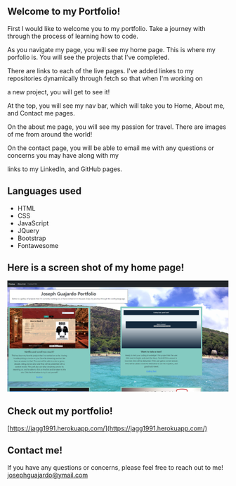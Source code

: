 ## Welcome to my Portfolio!


  First I would like to welcome you to my portfolio. Take a journey with through the process of learning how to code.

As you navigate my page, you will see my home page. This is where my porfolio is. You will see the projects that I've completed.

There are links to each of the live pages. I've added linkes to my repositories dynamically through fetch so that when I'm working on 

a new project, you will get to see it! 


  At the top, you will see my nav bar, which will take you to Home, About me, and Contact me pages. 

On the about me page, you will see my passion for travel. There are images of me from around the world! 

On the contact page, you will be able to email me with any questions or concerns you may have along with my 

links to my LinkedIn, and GitHub pages. 

## Languages used

- HTML
- CSS
- JavaScript
- JQuery
- Bootstrap
- Fontawesome


## Here is a screen shot of my home page!

![](Assets/Images/screenshot.png)

## Check out my portfolio!

[https://jagg1991.herokuapp.com/](https://jagg1991.herokuapp.com/)

## Contact me!

If you have any questions or concerns, please feel free to reach out to me! 
[josephguajardo@ymail.com](josephguajardo@ymail.com)

